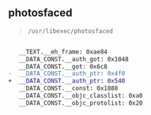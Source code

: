## photosfaced

> `/usr/libexec/photosfaced`

```diff

   __TEXT.__eh_frame: 0xae84
   __DATA_CONST.__auth_got: 0x1048
   __DATA_CONST.__got: 0x6c8
-  __DATA_CONST.__auth_ptr: 0x4f0
+  __DATA_CONST.__auth_ptr: 0x540
   __DATA_CONST.__const: 0x1888
   __DATA_CONST.__objc_classlist: 0xa0
   __DATA_CONST.__objc_protolist: 0x20

```
